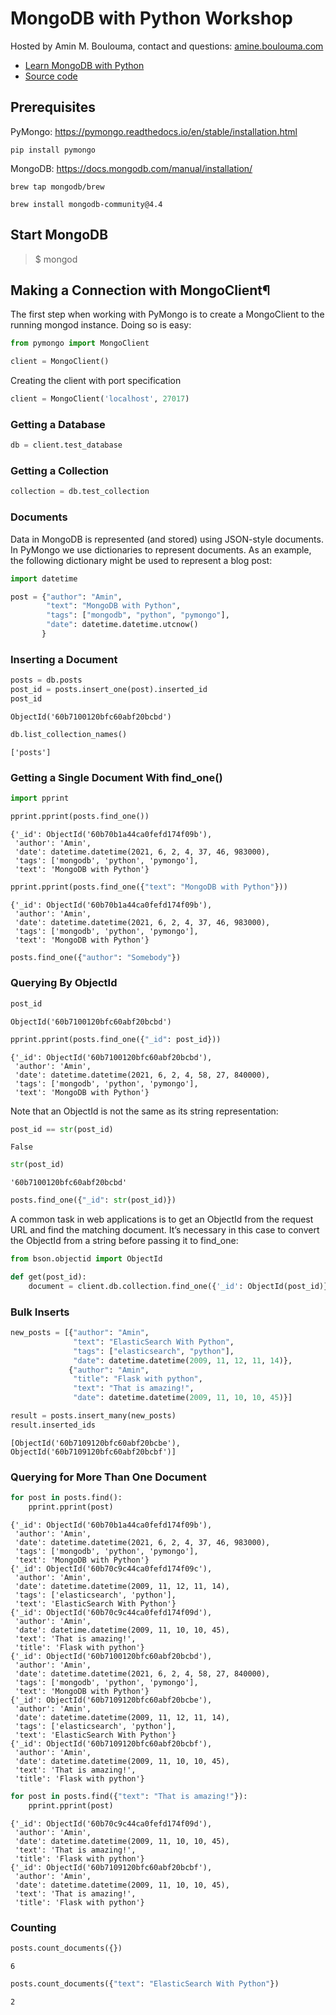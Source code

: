 # MongoDB with Python Workshop
Hosted by Amin M. Boulouma, contact and questions: [amine.boulouma.com](https://amine.boulouma.com)
- [Learn MongoDB with Python](https://youtu.be/QgezT0KKu98)
- [Source code](https://github.com/amboulouma/mongodb-python-workshop)


## Prerequisites

PyMongo: https://pymongo.readthedocs.io/en/stable/installation.html

```pip install pymongo```

MongoDB: https://docs.mongodb.com/manual/installation/

```brew tap mongodb/brew```

```brew install mongodb-community@4.4```




## Start MongoDB

>$ mongod

## Making a Connection with MongoClient¶


The first step when working with PyMongo is to create a MongoClient to the running mongod instance. Doing so is easy:


```python
from pymongo import MongoClient

client = MongoClient()
```

Creating the client with port specification


```python
client = MongoClient('localhost', 27017)
```

### Getting a Database



```python
db = client.test_database
```

### Getting a Collection


```python
collection = db.test_collection
```

### Documents

Data in MongoDB is represented (and stored) using JSON-style documents. In PyMongo we use dictionaries to represent documents. As an example, the following dictionary might be used to represent a blog post:


```python
import datetime

post = {"author": "Amin",
        "text": "MongoDB with Python",
        "tags": ["mongodb", "python", "pymongo"],
        "date": datetime.datetime.utcnow()
       }
```

### Inserting a Document



```python
posts = db.posts
post_id = posts.insert_one(post).inserted_id
post_id
```




    ObjectId('60b7100120bfc60abf20bcbd')




```python
db.list_collection_names()
```




    ['posts']



### Getting a Single Document With find_one()


```python
import pprint

pprint.pprint(posts.find_one())
```

    {'_id': ObjectId('60b70b1a44ca0fefd174f09b'),
     'author': 'Amin',
     'date': datetime.datetime(2021, 6, 2, 4, 37, 46, 983000),
     'tags': ['mongodb', 'python', 'pymongo'],
     'text': 'MongoDB with Python'}



```python
pprint.pprint(posts.find_one({"text": "MongoDB with Python"}))
```

    {'_id': ObjectId('60b70b1a44ca0fefd174f09b'),
     'author': 'Amin',
     'date': datetime.datetime(2021, 6, 2, 4, 37, 46, 983000),
     'tags': ['mongodb', 'python', 'pymongo'],
     'text': 'MongoDB with Python'}



```python
posts.find_one({"author": "Somebody"})
```

### Querying By ObjectId



```python
post_id
```




    ObjectId('60b7100120bfc60abf20bcbd')




```python
pprint.pprint(posts.find_one({"_id": post_id}))
```

    {'_id': ObjectId('60b7100120bfc60abf20bcbd'),
     'author': 'Amin',
     'date': datetime.datetime(2021, 6, 2, 4, 58, 27, 840000),
     'tags': ['mongodb', 'python', 'pymongo'],
     'text': 'MongoDB with Python'}


Note that an ObjectId is not the same as its string representation:




```python
post_id == str(post_id)
```




    False




```python
str(post_id)
```




    '60b7100120bfc60abf20bcbd'




```python
posts.find_one({"_id": str(post_id)})
```

A common task in web applications is to get an ObjectId from the request URL and find the matching document. It’s necessary in this case to convert the ObjectId from a string before passing it to find_one:


```python
from bson.objectid import ObjectId

def get(post_id):
    document = client.db.collection.find_one({'_id': ObjectId(post_id)})
```

### Bulk Inserts



```python
new_posts = [{"author": "Amin",
              "text": "ElasticSearch With Python",
              "tags": ["elasticsearch", "python"],
              "date": datetime.datetime(2009, 11, 12, 11, 14)},
             {"author": "Amin",
              "title": "Flask with python",
              "text": "That is amazing!",
              "date": datetime.datetime(2009, 11, 10, 10, 45)}]

result = posts.insert_many(new_posts)
result.inserted_ids
```




    [ObjectId('60b7109120bfc60abf20bcbe'), ObjectId('60b7109120bfc60abf20bcbf')]



### Querying for More Than One Document


```python
for post in posts.find():
    pprint.pprint(post)

```

    {'_id': ObjectId('60b70b1a44ca0fefd174f09b'),
     'author': 'Amin',
     'date': datetime.datetime(2021, 6, 2, 4, 37, 46, 983000),
     'tags': ['mongodb', 'python', 'pymongo'],
     'text': 'MongoDB with Python'}
    {'_id': ObjectId('60b70c9c44ca0fefd174f09c'),
     'author': 'Amin',
     'date': datetime.datetime(2009, 11, 12, 11, 14),
     'tags': ['elasticsearch', 'python'],
     'text': 'ElasticSearch With Python'}
    {'_id': ObjectId('60b70c9c44ca0fefd174f09d'),
     'author': 'Amin',
     'date': datetime.datetime(2009, 11, 10, 10, 45),
     'text': 'That is amazing!',
     'title': 'Flask with python'}
    {'_id': ObjectId('60b7100120bfc60abf20bcbd'),
     'author': 'Amin',
     'date': datetime.datetime(2021, 6, 2, 4, 58, 27, 840000),
     'tags': ['mongodb', 'python', 'pymongo'],
     'text': 'MongoDB with Python'}
    {'_id': ObjectId('60b7109120bfc60abf20bcbe'),
     'author': 'Amin',
     'date': datetime.datetime(2009, 11, 12, 11, 14),
     'tags': ['elasticsearch', 'python'],
     'text': 'ElasticSearch With Python'}
    {'_id': ObjectId('60b7109120bfc60abf20bcbf'),
     'author': 'Amin',
     'date': datetime.datetime(2009, 11, 10, 10, 45),
     'text': 'That is amazing!',
     'title': 'Flask with python'}



```python
for post in posts.find({"text": "That is amazing!"}):
    pprint.pprint(post)
```

    {'_id': ObjectId('60b70c9c44ca0fefd174f09d'),
     'author': 'Amin',
     'date': datetime.datetime(2009, 11, 10, 10, 45),
     'text': 'That is amazing!',
     'title': 'Flask with python'}
    {'_id': ObjectId('60b7109120bfc60abf20bcbf'),
     'author': 'Amin',
     'date': datetime.datetime(2009, 11, 10, 10, 45),
     'text': 'That is amazing!',
     'title': 'Flask with python'}


### Counting


```python
posts.count_documents({})
```




    6




```python
posts.count_documents({"text": "ElasticSearch With Python"})
```




    2


